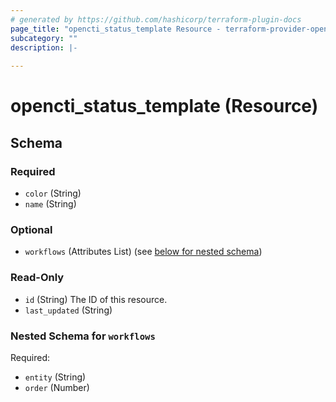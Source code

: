 ```yaml
---
# generated by https://github.com/hashicorp/terraform-plugin-docs
page_title: "opencti_status_template Resource - terraform-provider-opencti"
subcategory: ""
description: |-
  
---
```


# opencti_status_template (Resource)





<!-- schema generated by tfplugindocs -->
## Schema

### Required

- `color` (String)
- `name` (String)

### Optional

- `workflows` (Attributes List) (see [below for nested schema](#nestedatt--workflows))

### Read-Only

- `id` (String) The ID of this resource.
- `last_updated` (String)

<a id="nestedatt--workflows"></a>
### Nested Schema for `workflows`

Required:

- `entity` (String)
- `order` (Number)
